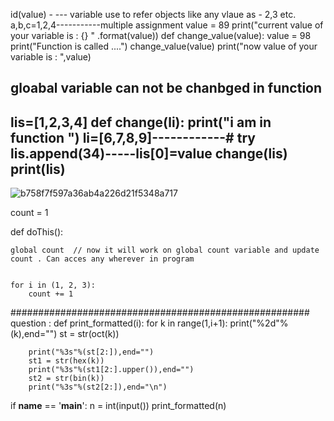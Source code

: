   id(value) - --- variable use to refer objects like any vlaue as -  2,3 etc.
  a,b,c=1,2,4-----------multiple assignment
value = 89
print("current value of your variable is : {} " .format(value))
def change_value(value):
    value = 98
    print("Function is called ....")
change_value(value)
print("now value of your variable is : ",value)
## gloabal variable can not be chanbged in function 
lis=[1,2,3,4]
def change(li):
    print("i am in function ")
    li=[6,7,8,9]------------# try lis.append(34)-----lis[0]=value
change(lis)
print(lis)
--------------------------------------
![b758f7f597a36ab4a226d21f5348a717](https://user-images.githubusercontent.com/101422337/180610718-faaaf12b-ed25-4446-af36-2eff0d7e062d.jpg)

count = 1 
  
def doThis():
  
    global count  // now it will work on global count variable and update count . Can acces any wherever in program

  
    for i in (1, 2, 3): 
        count += 1
######################################################
question : 
def print_formatted(i):
    for k in range(1,i+1):
        print("%2d"%(k),end="")
        st = str(oct(k))
    
        print("%3s"%(st[2:]),end="")
        st1 = str(hex(k))            
        print("%3s"%(st1[2:].upper()),end="")
        st2 = str(bin(k))
        print("%3s"%(st2[2:]),end="\n")



if __name__ == '__main__':
    n = int(input())
    print_formatted(n)
